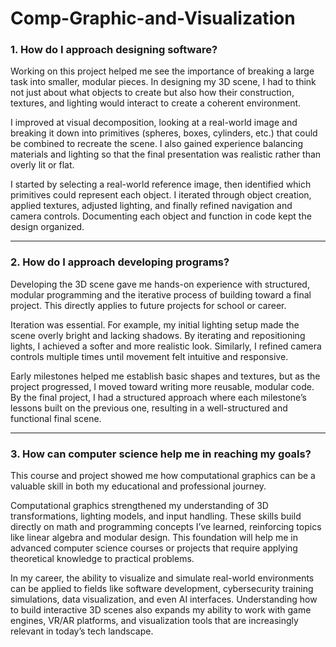 # Comp-Graphic-and-Visualization

### 1. How do I approach designing software?  
Working on this project helped me see the importance of breaking a large task into smaller, modular pieces. In designing my 3D scene, I had to think not just about what objects to create but also how their construction, textures, and lighting would interact to create a coherent environment.  

I improved at visual decomposition, looking at a real-world image and breaking it down into primitives (spheres, boxes, cylinders, etc.) that could be combined to recreate the scene. I also gained experience balancing materials and lighting so that the final presentation was realistic rather than overly lit or flat.  

I started by selecting a real-world reference image, then identified which primitives could represent each object. I iterated through object creation, applied textures, adjusted lighting, and finally refined navigation and camera controls. Documenting each object and function in code kept the design organized.  

---

### 2. How do I approach developing programs?  
Developing the 3D scene gave me hands-on experience with structured, modular programming and the iterative process of building toward a final project. This directly applies to future projects for school or career.  

Iteration was essential. For example, my initial lighting setup made the scene overly bright and lacking shadows. By iterating and repositioning lights, I achieved a softer and more realistic look. Similarly, I refined camera controls multiple times until movement felt intuitive and responsive.  

Early milestones helped me establish basic shapes and textures, but as the project progressed, I moved toward writing more reusable, modular code. By the final project, I had a structured approach where each milestone’s lessons built on the previous one, resulting in a well-structured and functional final scene.  

---

### 3. How can computer science help me in reaching my goals?  
This course and project showed me how computational graphics can be a valuable skill in both my educational and professional journey.  

Computational graphics strengthened my understanding of 3D transformations, lighting models, and input handling. These skills build directly on math and programming concepts I’ve learned, reinforcing topics like linear algebra and modular design. This foundation will help me in advanced computer science courses or projects that require applying theoretical knowledge to practical problems.  

In my career, the ability to visualize and simulate real-world environments can be applied to fields like software development, cybersecurity training simulations, data visualization, and even AI interfaces. Understanding how to build interactive 3D scenes also expands my ability to work with game engines, VR/AR platforms, and visualization tools that are increasingly relevant in today’s tech landscape.  
